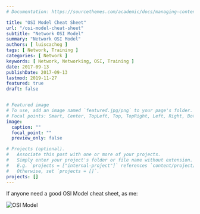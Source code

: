 ```yaml
---
# Documentation: https://sourcethemes.com/academic/docs/managing-content/

title: "OSI Model Cheat Sheet"
url: "/osi-model-cheat-sheet"
subtitle: "Network OSI Model"
summary: "Network OSI Model"
authors: [ luiscachog ]
tags: [ Network, Training ]
categories: [ Network ]
keywords: [ Network, Networking, OSI, Training ]
date: 2017-09-13
publishDate: 2017-09-13
lastmod: 2019-11-27
featured: true
draft: false


# Featured image
# To use, add an image named `featured.jpg/png` to your page's folder.
# Focal points: Smart, Center, TopLeft, Top, TopRight, Left, Right, BottomLeft, Bottom, BottomRight.
image:
  caption: ""
  focal_point: ""
  preview_only: false

# Projects (optional).
#   Associate this post with one or more of your projects.
#   Simply enter your project's folder or file name without extension.
#   E.g. `projects = ["internal-project"]` references `content/project/deep-learning/index.md`.
#   Otherwise, set `projects = []`.
projects: []
---
```


If anyone need a good OSI Model cheat sheet, as me:

![OSI Model](/media/posts/osi-model-cheat-sheet/OSI-TCP-Model-v1.png)

